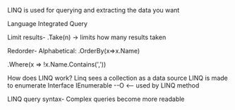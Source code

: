 LINQ is used for querying and extracting the data you want

Language Integrated Query

Limit results-
.Take(n) -> limits how many results taken

Redorder-
Alphabetical: .OrderBy(x=>x.Name)

.Where(x => !x.Name.Contains(','))

How does LINQ work?
Linq sees a collection as a data source
LINQ is made to enumerate
Interface IEnumerable<T> --O <-- used by LINQ method

LINQ query syntax- 
Complex queries become more readable

